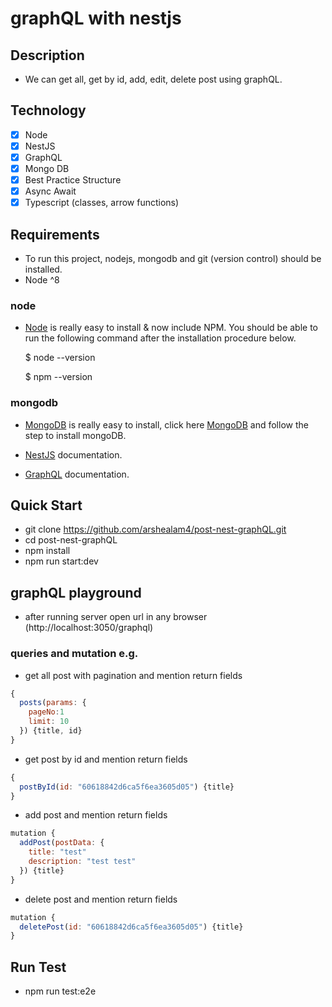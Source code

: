 # graphQL with nestjs

## Description

* We can get all, get by id, add, edit, delete post using graphQL.

## Technology

- [x] Node
- [x] NestJS
- [x] GraphQL
- [x] Mongo DB
- [x] Best Practice Structure
- [x] Async Await
- [x] Typescript (classes, arrow functions)

## Requirements

* To run this project, nodejs, mongodb and git (version control) should be installed.
* Node ^8

### node

* [Node](http://nodejs.org/) is really easy to install & now include NPM. You should be able to run the following command after the installation procedure below.

  $ node --version
  
  $ npm --version

### mongodb

* [MongoDB](https://docs.mongodb.com/manual/installation/) is really easy to install, click here [MongoDB](https://docs.mongodb.com/manual/installation/) and follow the step to install mongoDB.

* [NestJS](https://nestjs.com/) documentation.
* [GraphQL](https://graphql.org/) documentation.


## Quick Start
* git clone https://github.com/arshealam4/post-nest-graphQL.git
* cd post-nest-graphQL
* npm install
* npm run start:dev

## graphQL playground

* after running server open url in any browser (http://localhost:3050/graphql)
### queries and mutation e.g.
* get all post with pagination and mention return fields

```js
{
  posts(params: {
    pageNo:1
    limit: 10
  }) {title, id}
}
```


* get post by id and mention return fields

```js
{
  postById(id: "60618842d6ca5f6ea3605d05") {title}
}
```

* add post and mention return fields
```js
mutation {
  addPost(postData: {
    title: "test"
    description: "test test"
  }) {title}
}
```

* delete post and mention return fields
```js
mutation {
  deletePost(id: "60618842d6ca5f6ea3605d05") {title}
}
```

## Run Test
* npm run test:e2e
